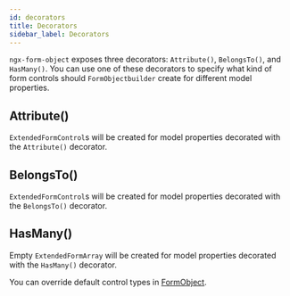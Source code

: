 ```yaml
---
id: decorators
title: Decorators
sidebar_label: Decorators
---
```


`ngx-form-object` exposes three decorators: `Attribute()`, `BelongsTo()`, and `HasMany()`.
You can use one of these decorators to specify what kind of form controls should `FormObjectbuilder` create for different model properties.

## Attribute()
`ExtendedFormControl`s will be created for model properties decorated with the `Attribute()` decorator.

## BelongsTo()
`ExtendedFormControl`s will be created for model properties decorated with the `BelongsTo()` decorator.

## HasMany()
Empty `ExtendedFormArray` will be created for model properties decorated with the `HasMany()` decorator.

You can override default control types in [FormObject](form-object.md).